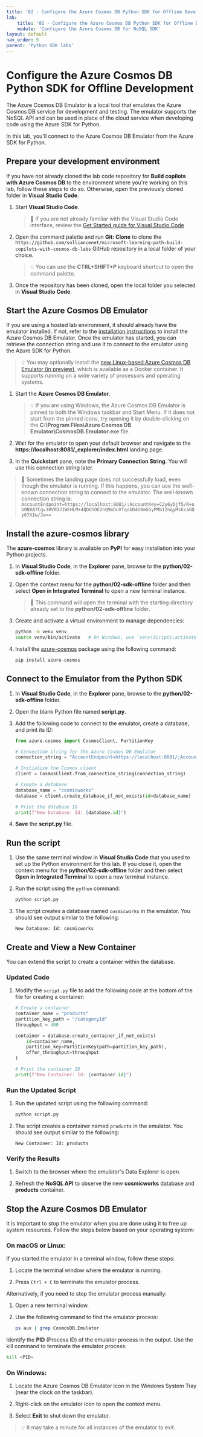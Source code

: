 ```yaml
---
title: '02 - Configure the Azure Cosmos DB Python SDK for Offline Development'
lab:
    title: '02 - Configure the Azure Cosmos DB Python SDK for Offline Development'
    module: 'Configure the Azure Cosmos DB for NoSQL SDK'
layout: default
nav_order: 5
parent: 'Python SDK labs'
---
```


# Configure the Azure Cosmos DB Python SDK for Offline Development

The Azure Cosmos DB Emulator is a local tool that emulates the Azure Cosmos DB service for development and testing. The emulator supports the NoSQL API and can be used in place of the cloud service when developing code using the Azure SDK for Python.

In this lab, you'll connect to the Azure Cosmos DB Emulator from the Azure SDK for Python.

## Prepare your development environment

If you have not already cloned the lab code repository for **Build copilots with Azure Cosmos DB** to the environment where you're working on this lab, follow these steps to do so. Otherwise, open the previously cloned folder in **Visual Studio Code**.

1. Start **Visual Studio Code**.

    > &#128221; If you are not already familiar with the Visual Studio Code interface, review the [Get Started guide for Visual Studio Code][code.visualstudio.com/docs/getstarted]

1. Open the command palette and run **Git: Clone** to clone the ``https://github.com/solliancenet/microsoft-learning-path-build-copilots-with-cosmos-db-labs`` GitHub repository in a local folder of your choice.

    > &#128161; You can use the **CTRL+SHIFT+P** keyboard shortcut to open the command palette.

1. Once the repository has been cloned, open the local folder you selected in **Visual Studio Code**.

## Start the Azure Cosmos DB Emulator

If you are using a hosted lab environment, it should already have the emulator installed. If not, refer to the [installation instructions](https://docs.microsoft.com/azure/cosmos-db/local-emulator) to install the Azure Cosmos DB Emulator. Once the emulator has started, you can retrieve the connection string and use it to connect to the emulator using the Azure SDK for Python.

> &#128161; You may optionally install the [new Linux-based Azure Cosmos DB Emulator (in preview)](https://learn.microsoft.com/azure/cosmos-db/emulator-linux), which is available as a Docker container. It supports running on a wide variety of processors and operating systems.

1. Start the **Azure Cosmos DB Emulator**.

    > 💡 If you are using Windows, the Azure Cosmos DB Emulator is pinned to both the Windows taskbar and Start Menu. If it does not start from the pinned icons, try opening it by double-clicking on the **C:\Program Files\Azure Cosmos DB Emulator\CosmosDB.Emulator.exe** file.

1. Wait for the emulator to open your default browser and navigate to the **https://localhost:8081/_explorer/index.html** landing page.

1. In the **Quickstart** pane, note the **Primary Connection String**. You will use this connection string later.

> &#128221; Sometimes the landing page does not successfully load, even though the emulator is running. If this happens, you can use the well-known connection string to connect to the emulator. The well-known connection string is: `AccountEndpoint=https://localhost:8081/;AccountKey=C2y6yDjf5/R+ob0N8A7Cgv30VRDJIWEHLM+4QDU5DE2nQ9nDuVTqobD4b8mGGyPMbIZnqyMsEcaGQy67XIw/Jw==`

## Install the azure-cosmos library

The **azure-cosmos** library is available on **PyPI** for easy installation into your Python projects.

1. In **Visual Studio Code**, in the **Explorer** pane, browse to the **python/02-sdk-offline** folder.

1. Open the context menu for the **python/02-sdk-offline** folder and then select **Open in Integrated Terminal** to open a new terminal instance.

    > &#128221; This command will open the terminal with the starting directory already set to the **python/02-sdk-offline** folder.

1. Create and activate a virtual environment to manage dependencies:

    ```bash
    python -m venv venv
    source venv/bin/activate   # On Windows, use `venv\Scripts\activate`
    ```

1. Install the [azure-cosmos][pypi.org/project/azure-cosmos] package using the following command:

    ```bash
    pip install azure-cosmos
    ```

## Connect to the Emulator from the Python SDK

1. In **Visual Studio Code**, in the **Explorer** pane, browse to the **python/02-sdk-offline** folder.

1. Open the blank Python file named **script.py**.

1. Add the following code to connect to the emulator, create a database, and print its ID:

    ```python
    from azure.cosmos import CosmosClient, PartitionKey
    
    # Connection string for the Azure Cosmos DB Emulator
    connection_string = "AccountEndpoint=https://localhost:8081/;AccountKey=C2y6yDjf5/R+ob0N8A7Cgv30VRDJIWEHLM+4QDU5DE2nQ9nDuVTqobD4b8mGGyPMbIZnqyMsEcaGQy67XIw/Jw=="
    
    # Initialize the Cosmos client
    client = CosmosClient.from_connection_string(connection_string)
    
    # Create a database
    database_name = "cosmicworks"
    database = client.create_database_if_not_exists(id=database_name)
    
    # Print the database ID
    print(f"New Database: Id: {database.id}")
    ```

1. **Save** the **script.py** file.

## Run the script

1. Use the same terminal window in **Visual Studio Code** that you used to set up the Python environment for this lab. If you close it, open the context menu for the **python/02-sdk-offline** folder and then select **Open in Integrated Terminal** to open a new terminal instance.

1. Run the script using the `python` command:

    ```bash
    python script.py
    ```

1. The script creates a database named `cosmicworks` in the emulator. You should see output similar to the following:

    ```text
    New Database: Id: cosmicworks
    ```

## Create and View a New Container

You can extend the script to create a container within the database.

### Updated Code

1. Modify the `script.py` file to add the following code at the bottom of the file for creating a container:

    ```python
    # Create a container
    container_name = "products"
    partition_key_path = "/categoryId"
    throughput = 400
    
    container = database.create_container_if_not_exists(
        id=container_name,
        partition_key=PartitionKey(path=partition_key_path),
        offer_throughput=throughput
    )
    
    # Print the container ID
    print(f"New Container: Id: {container.id}")
    ```

### Run the Updated Script

1. Run the updated script using the following command:

    ```bash
    python script.py
    ```

1. The script creates a container named `products` in the emulator. You should see output similar to the following:

    ```text
    New Container: Id: products
    ```

### Verify the Results

1. Switch to the browser where the emulator's Data Explorer is open.

1. Refresh the **NoSQL API** to observe the new **cosmicworks** database and **products** container.

## Stop the Azure Cosmos DB Emulator

It is important to stop the emulator when you are done using it to free up system resources. Follow the steps below based on your operating system:

### On macOS or Linux:

If you started the emulator in a terminal window, follow these steps:

1. Locate the terminal window where the emulator is running.

1. Press `Ctrl + C` to terminate the emulator process.

Alternatively, if you need to stop the emulator process manually:

1. Open a new terminal window.

1. Use the following command to find the emulator process:

    ```bash
    ps aux | grep CosmosDB.Emulator
    ```

Identify the **PID** (Process ID) of the emulator process in the output. Use the kill command to terminate the emulator process:

```bash
kill <PID>
```

### On Windows:

1. Locate the Azure Cosmos DB Emulator icon in the Windows System Tray (near the clock on the taskbar).

1. Right-click on the emulator icon to open the context menu.

1. Select **Exit** to shut down the emulator.

> 💡 It may take a minute for all instances of the emulator to exit.

[code.visualstudio.com/docs/getstarted]: https://code.visualstudio.com/docs/getstarted/tips-and-tricks
[pypi.org/project/azure-cosmos]: https://pypi.org/project/azure-cosmos
